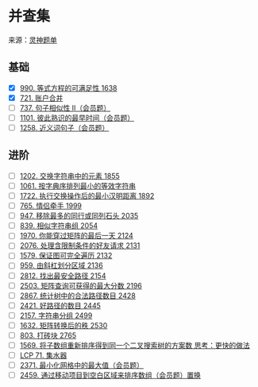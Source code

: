 # 并查集
来源：[灵神题单](https://leetcode.cn/circle/discuss/mOr1u6/)

## 基础
- [x] [990. 等式方程的可满足性 1638](https://leetcode.cn/problems/satisfiability-of-equality-equations/)
- [x] [721. 账户合并](https://leetcode.cn/problems/accounts-merge/)
- [ ] [737. 句子相似性 II（会员题）](https://leetcode.cn/problems/sentence-similarity-ii/)
- [ ] [1101. 彼此熟识的最早时间（会员题）](https://leetcode.cn/problems/the-earliest-moment-when-everyone-become-friends/)
- [ ] [1258. 近义词句子（会员题）](https://leetcode.cn/problems/synonymous-sentences/)

## 进阶
- [ ] [1202. 交换字符串中的元素 1855](https://leetcode.cn/problems/smallest-string-with-swaps/)
- [ ] [1061. 按字典序排列最小的等效字符串](https://leetcode.cn/problems/lexicographically-smallest-equivalent-string/)
- [ ] [1722. 执行交换操作后的最小汉明距离 1892](https://leetcode.cn/problems/minimize-hamming-distance-after-swap-operations/)
- [ ] [765. 情侣牵手 1999](https://leetcode.cn/problems/couples-holding-hands/)
- [ ] [947. 移除最多的同行或同列石头 2035](https://leetcode.cn/problems/most-stones-removed-with-same-row-or-column/)
- [ ] [839. 相似字符串组 2054](https://leetcode.cn/problems/similar-string-groups/)
- [ ] [1970. 你能穿过矩阵的最后一天 2124](https://leetcode.cn/problems/last-day-where-you-can-still-cross/)
- [ ] [2076. 处理含限制条件的好友请求 2131](https://leetcode.cn/problems/process-restricted-friend-requests/)
- [ ] [1579. 保证图可完全遍历 2132](https://leetcode.cn/problems/remove-max-number-of-edges-to-keep-graph-fully-traversable/)
- [ ] [959. 由斜杠划分区域 2136](https://leetcode.cn/problems/regions-cut-by-slashes/)
- [ ] [2812. 找出最安全路径 2154](https://leetcode.cn/problems/find-the-safest-path-in-a-grid/)
- [ ] [2503. 矩阵查询可获得的最大分数 2196](https://leetcode.cn/problems/maximum-number-of-points-from-grid-queries/)
- [ ] [2867. 统计树中的合法路径数目 2428](https://leetcode.cn/problems/count-valid-paths-in-a-tree/)
- [ ] [2421. 好路径的数目 2445](https://leetcode.cn/problems/number-of-good-paths/)
- [ ] [2157. 字符串分组 2499](https://leetcode.cn/problems/groups-of-strings/)
- [ ] [1632. 矩阵转换后的秩 2530](https://leetcode.cn/problems/rank-transform-of-a-matrix/)
- [ ] [803. 打砖块 2765](https://leetcode.cn/problems/bricks-falling-when-hit/)
- [ ] [1569. 将子数组重新排序得到同一个二叉搜索树的方案数 思考：更快的做法](https://leetcode.cn/problems/number-of-ways-to-reorder-array-to-get-same-bst/)
- [ ] [LCP 71. 集水器](https://leetcode.cn/problems/kskhHQ/)
- [ ] [2371. 最小化网格中的最大值（会员题）](https://leetcode.cn/problems/minimize-maximum-value-in-a-grid/)
- [ ] [2459. 通过移动项目到空白区域来排序数组（会员题）置换](https://leetcode.cn/problems/sort-array-by-moving-items-to-empty-space/)